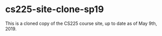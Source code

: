 # cs225-site-clone-sp19
This is a cloned copy of the CS225 course site, up to date as of May 9th, 2019.
